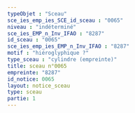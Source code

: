 ```yaml
---
typeObjet : "Sceau"
sce_ies_emp_ies_SCE_id_sceau : "0065"
niveau : "indéterminé"
sce_ies_EMP_n_Inv_IFAO : "8287"
id_sceau : "0065"
sce_ies_emp_ies_EMP_n_Inv_IFAO : "8287"
motif : "hiéroglyphique ?"
type_sceau : "cylindre (empreinte)"
title: sceau n°0065
empreinte: "8287"
id_notice: 0065
layout: notice_sceau
type: sceau
partie: 1
---
```

